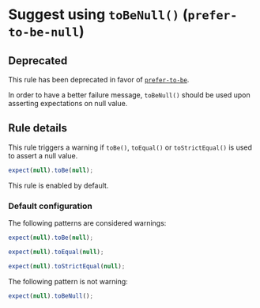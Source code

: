 # Suggest using `toBeNull()` (`prefer-to-be-null`)

## Deprecated

This rule has been deprecated in favor of [`prefer-to-be`](prefer-to-be.md).

In order to have a better failure message, `toBeNull()` should be used upon
asserting expectations on null value.

## Rule details

This rule triggers a warning if `toBe()`, `toEqual()` or `toStrictEqual()` is
used to assert a null value.

```js
expect(null).toBe(null);
```

This rule is enabled by default.

### Default configuration

The following patterns are considered warnings:

```js
expect(null).toBe(null);

expect(null).toEqual(null);

expect(null).toStrictEqual(null);
```

The following pattern is not warning:

```js
expect(null).toBeNull();
```
